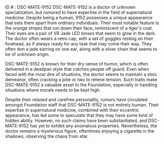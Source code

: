 ID # : DSC-MATE-9152
DSC-MATE-9152 is a doctor of unknown specialization, but rumored to have expertise in the field of supernatural medicine. Despite being a human, 9152 possesses a unique appearance that sets them apart from ordinary individuals. Their most notable feature is the orange stripes that run down their face, reminiscent of a tiger's coat. Their eyes are a pair of VR Jade LED lenses that seem to glow in the dark. The doctor often wears a retro cap, with a set of goggles resting on their forehead, as if always ready for any task that may come their way. They often don a jade earring on one ear, along with a silver chain that seems to be of unknown origin.

DSC-MATE-9152 is known for their dry sense of humor, which is often delivered in a deadpan style that catches people off guard. Even when faced with the most dire of situations, the doctor seems to maintain a stoic demeanor, often cracking a joke or two to relieve tension. Such traits make DSC-MATE-9152 a valuable asset to the Foundation, especially in handling situations where morale needs to be kept high.

Despite their relaxed and carefree personality, rumors have circulated amongst Foundation staff that DSC-MATE-9152 is not entirely human. Their expertise in supernatural medicine, combined with their eccentric appearance, has led some to speculate that they may have some kind of hidden ability. However, no such claims have been substantiated, and DSC-MATE-9152 has yet to exhibit any anomalous properties. Nevertheless, the doctor remains a mysterious figure, oftentimes enjoying a cigarette in the shadows, observing the chaos from afar.